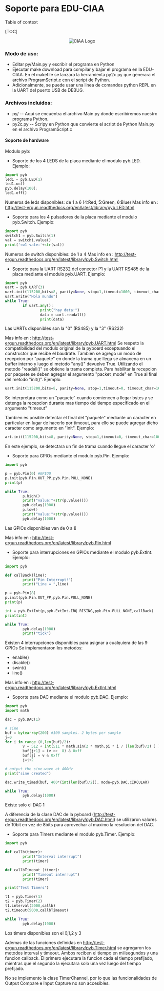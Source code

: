 Soporte para EDU-CIAA
========================
Table of context

[TOC]

<p align="center">
  <img src="https://avatars0.githubusercontent.com/u/6998305?v=3&s=128" alt="CIAA Logo"/>
</p>

### Modo de uso:
- Editar py/Main.py y escribir el programa en Python
- Ejecutar make download para compilar y bajar el programa en la EDU-CIAA. En el makefile se lanzara la herramienta py2c.py que generara el archivo ProgramScript.c con el script de Python.
- Adicionalmente, se puede usar una linea de comandos python REPL en la UART del puerto USB de DEBUG.

### Archivos incluidos:

- py/ -- Aqui se encuentra el archivo Main.py donde escribiremos nuestro programa Python.
- py2c.py -- Scripy en Python que convierte el script de Python Main.py en el archivo ProgramScript.c


#### Soporte de hardware

Modulo pyb:
- Soporte de los 4 LEDS de la placa mediante el modulo pyb.LED. Ejemplo:

```python
import pyb
led1 = pyb.LED(1)
led1.on()
pyb.delay(100);
led1.off()
```
Numeros de leds disponibles: de 1 a 6 (4:Red, 5:Green, 6:Blue)
Mas info en : http://test-ergun.readthedocs.org/en/latest/library/pyb.LED.html

- Soporte para los 4 pulsadores de la placa mediante el modulo pyb.Switch. Ejemplo:

```python
import pyb
switch1 = pyb.Switch(1)
val = switch1.value()
print('sw1 vale:'+str(val))
```
Numeros de switch disponibles:  de 1 a 4
Mas info en : http://test-ergun.readthedocs.org/en/latest/library/pyb.Switch.html

- Soporte para la UART RS232 del conector P1 y la UART RS485 de la placa mediante el modulo pyb.UART. Ejemplo:

```python
import pyb
uart = pyb.UART(3)
uart.init(115200,bits=8, parity=None, stop=1,timeout=1000, timeout_char=1000, read_buf_len=64)
uart.write("Hola mundo")
while True:
        if uart.any():
                print("hay data:")
                data = uart.readall()
                print(data)
```
Las UARTs disponibles son la "0" (RS485) y la "3" (RS232)

Mas info en : http://test-ergun.readthedocs.org/en/latest/library/pyb.UART.html
Se respeto la compatibilidad del modulo original de la pyboard exceptuando el constructor que recibe el baudrate.
Tambien se agrego un modo de recepcion por "paquete" en donde la trama que llega se almacena en un buffer interno y luego el metodo "any()" devuelve True.
Utilizando el metodo "readall()" se obtiene la trama completa. Para habilitar la recepcion por paquete se deben agregar el argumento "packet_mode" en True al final del metodo "init()". Ejemplo:
```python
uart.init(115200,bits=8, parity=None, stop=1,timeout=0, timeout_char=1000, read_buf_len=64,packet_mode=True)
```
Se interpretara como un "paquete" cuando comiencen a llegar bytes y se detenga la recepcion durante mas tiempo del tiempo especificado en el argumento "timeout"

Tambien es posible detectar el final del "paquete" mediante un caracter en particular en lugar de hacerlo por timeout, para ello se puede agregar dicho caracter como argumento en "init". Ejemplo:
```python
art.init(115200,bits=8, parity=None, stop=1,timeout=0, timeout_char=1000, read_buf_len=64,packet_mode=True,packet_end_char=ord('o'))
```
En este ejemplo, se detectara un fin de trama cuando llegue el caracter 'o'


- Soporte para GPIOs mediante el modulo pyb.Pin. Ejemplo:
```python
import pyb

p = pyb.Pin(0) #GPIO0
p.init(pyb.Pin.OUT_PP,pyb.Pin.PULL_NONE)
print(p)

while True:
        p.high()
        print("value:"+str(p.value()))
        pyb.delay(1000)
        p.low()
        print("value:"+str(p.value()))
        pyb.delay(1000)
```
Las GPIOs disponibles van de 0 a 8

Mas info en : http://test-ergun.readthedocs.org/en/latest/library/pyb.Pin.html


- Soporte para interrupciones en GPIOs mediante el modulo pyb.ExtInt. Ejemplo:
```python
import pyb

def callBack(line):
        print("Pin Interrupt!")
        print("Line = ",line)

p = pyb.Pin(8)
p.init(pyb.Pin.OUT_PP,pyb.Pin.PULL_NONE)
print(p)

int = pyb.ExtInt(p,pyb.ExtInt.IRQ_RISING,pyb.Pin.PULL_NONE,callBack)
print(int)

while True:
        pyb.delay(1000)
        print("tick")
```
Existen 4 interrupciones disponibles para asignar a cualquiera de las 9 GPIOs
Se implementaron los metodos:
- enable()
- disable()
- swint()
- line()

Mas info en : http://test-ergun.readthedocs.org/en/latest/library/pyb.ExtInt.html

- Soporte para DAC mediante el modulo pyb.DAC. Ejemplo:
```python
import pyb
import math

dac = pyb.DAC(1)

# sine
buf = bytearray(200) #100 samples. 2 bytes per sample
j=0
for i in range (0,len(buf)/2):
        v = 512 + int(511 * math.sin(2 * math.pi * i / (len(buf)/2) ) )
        buf[j+1] = (v >>  8) & 0xff
        buf[j] = v & 0xff
        j=j+2

# output the sine-wave at 400Hz
print("sine created")

dac.write_timed(buf, 400*(int(len(buf)/2)), mode=pyb.DAC.CIRCULAR)

while True:
        pyb.delay(1000)

```
Existe solo el DAC 1

A diferencia de la clase DAC de la pyboard (http://test-ergun.readthedocs.org/en/latest/library/pyb.DAC.html) se utilizaron valores de 10bit en vez de 8bits para aprovechar al maximo la resolucion del DAC.


- Soporte para Timers mediante el modulo pyb.Timer. Ejemplo:
```python
import pyb

def callb(timer):
        print("Interval interrupt")
        print(timer)

def callbTimeout (timer):
        print("Timeout interrupt")
        print(timer)

print("Test Timers")

t1 = pyb.Timer(1)
t2 = pyb.Timer(2)
t1.interval(2000,callb)
t2.timeout(5000,callbTimeout)

while True:
        pyb.delay(1000)

```
Los timers disponibles son el 0,1,2 y 3

Ademas de las funciones definidas en http://test-ergun.readthedocs.org/en/latest/library/pyb.Timer.html se agregaron los metodos interval y timeout. Ambos reciben
el tiempo en milisegundos y una funcion callback. El primero ejecutara la funcion cada el tiempo prefijado, mientras que el segundo la ejecutara solo una vez luego
del tiempo prefijado.

No se implemento la clase TimerChannel, por lo que las funcionalidades de Output Compare e Input Capture no son accesibles.
